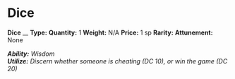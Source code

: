 # Dice

**Dice**
__
**Type:** 
**Quantity:** 1
**Weight:** N/A
**Price:** 1 sp
**Rarity:** 
**Attunement:** None

***Ability:** Wisdom <br />**Utilize:** Discern whether someone is cheating (DC 10), or win the game (DC 20)*